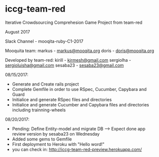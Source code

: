 # iccg-team-red
Iterative Crowdsourcing Comprehesion Game Project from team-red

August 2017

Slack Channel - mooqita-ruby-C1-2017

Mooquita team:
  markus - markus@mooqita.org
  doris - doris@mooqita.org

Developed by team-red:
 kirill - kirmesh@gmail.com
 sergiolha - sergioluisha@gmail.com
 sesaba23 - sesaba23@gmail.com

08/15/2017:
 * Generate and Create rails project
 * Complete Gemfile in order to use RSpec, Cucumber, Capybara and Guard
 * Initialice and generate RSpec files and directories
 * Initialice and generate Cucumber and Capybara files and directories including trainning-wheels

08/20/2017:
 * Pending: Define Entity-model and migrate DB --> Expect done  app review version by sesaba23 on Wednesday 
 * Added some gems to Gemfile
 * First deployment to Heroku with "Hello word!"
 * you can check in: http://iccg-team-red-preview.herokuapp.com/